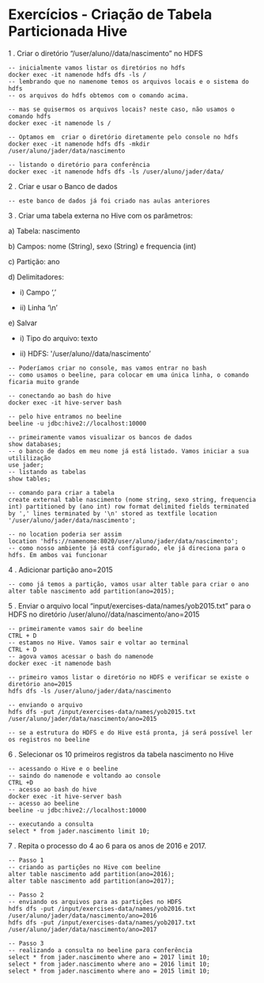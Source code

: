 # Exercícios - Criação de Tabela Particionada Hive


1 . Criar o diretório “/user/aluno/<nome>/data/nascimento” no HDFS
  
    -- inicialmente vamos listar os diretórios no hdfs
    docker exec -it namenode hdfs dfs -ls /
    -- lembrando que no namenome temos os arquivos locais e o sistema do hdfs
    -- os arquivos do hdfs obtemos com o comando acima. 
  
    -- mas se quisermos os arquivos locais? neste caso, não usamos o comando hdfs
    docker exec -it namenode ls /
  
    -- Optamos em  criar o diretório diretamente pelo console no hdfs
    docker exec -it namenode hdfs dfs -mkdir /user/aluno/jader/data/nascimento
  
    -- listando o diretório para conferência
    docker exec -it namenode hdfs dfs -ls /user/aluno/jader/data/

2 . Criar e usar o Banco de dados <nome>
  
    -- este banco de dados já foi criado nas aulas anteriores

3 . Criar uma tabela externa no Hive com os parâmetros:

  a) Tabela: nascimento

  b) Campos: nome (String), sexo (String) e frequencia (int)

  c) Partição: ano

  d) Delimitadores:

   * i) Campo ‘,’

   * ii)  Linha ‘\n’

  e) Salvar

   * i) Tipo do arquivo: texto

   * ii) HDFS: '/user/aluno/<nome>/data/nascimento’
  
    -- Poderíamos criar no console, mas vamos entrar no bash
    -- como usamos o beeline, para colocar em uma única linha, o comando ficaria muito grande
    
    -- conectando ao bash do hive
    docker exec -it hive-server bash
    
    -- pelo hive entramos no beeline
    beeline -u jdbc:hive2://localhost:10000
  
    -- primeiramente vamos visualizar os bancos de dados
    show databases;
    -- o banco de dados em meu nome já está listado. Vamos iniciar a sua utililização
    use jader;
    -- listando as tabelas
    show tables;
  
    -- comando para criar a tabela
    create external table nascimento (nome string, sexo string, frequencia int) partitioned by (ano int) row format delimited fields terminated by ',' lines terminated by '\n' stored as textfile location '/user/aluno/jader/data/nascimento';
    
    -- no location poderia ser assim 
    location 'hdfs://namenome:8020/user/aluno/jader/data/nascimento';
    -- como nosso ambiente já está configurado, ele já direciona para o hdfs. Em ambos vai funcionar
  
4 . Adicionar partição ano=2015
  
    -- como já temos a partição, vamos usar alter table para criar o ano
    alter table nascimento add partition(ano=2015);

5 . Enviar o arquivo local “input/exercises-data/names/yob2015.txt” para o HDFS no diretório /user/aluno/<nome>/data/nascimento/ano=2015
  
    -- primeiramente vamos sair do beeline
    CTRL + D
    -- estamos no Hive. Vamos sair e voltar ao terminal
    CTRL + D
    -- agova vamos acessar o bash do namenode
    docker exec -it namenode bash
  
    -- primeiro vamos listar o diretório no HDFS e verificar se existe o diretório ano=2015
    hdfs dfs -ls /user/aluno/jader/data/nascimento
    
    -- enviando o arquivo
    hdfs dfs -put /input/exercises-data/names/yob2015.txt /user/aluno/jader/data/nascimento/ano=2015
  
    -- se a estrutura do HDFS e do Hive está pronta, já será possível ler os registros no beeline
  
6 . Selecionar os 10 primeiros registros da tabela nascimento no Hive
  
    -- acessando o Hive e o beeline
    -- saindo do namenode e voltando ao console
    CTRL +D
    -- acesso ao bash do hive
    docker exec -it hive-server bash
    -- acesso ao beeline
    beeline -u jdbc:hive2://localhost:10000
  
    -- executando a consulta
    select * from jader.nascimento limit 10;

7 . Repita o processo do 4 ao 6 para os anos de 2016 e 2017.
  
    -- Passo 1
    -- criando as partições no Hive com beeline
    alter table nascimento add partition(ano=2016);
    alter table nascimento add partition(ano=2017);

    -- Passo 2
    -- enviando os arquivos para as partições no HDFS
    hdfs dfs -put /input/exercises-data/names/yob2016.txt /user/aluno/jader/data/nascimento/ano=2016
    hdfs dfs -put /input/exercises-data/names/yob2017.txt /user/aluno/jader/data/nascimento/ano=2017
  
    -- Passo 3
    -- realizando a consulta no beeline para conferência
    select * from jader.nascimento where ano = 2017 limit 10;
    select * from jader.nascimento where ano = 2016 limit 10;
    select * from jader.nascimento where ano = 2015 limit 10;
    
